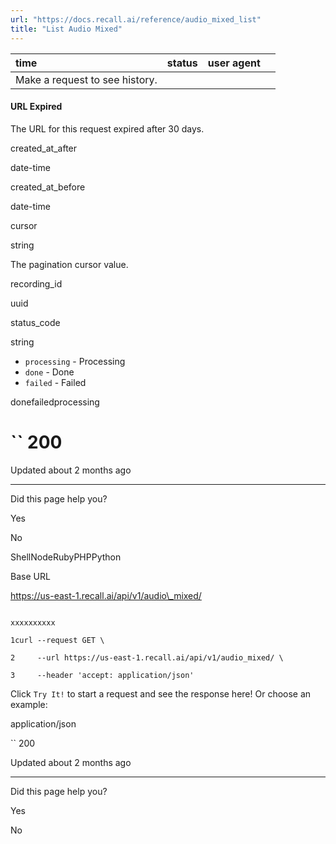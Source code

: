 ```yaml
---
url: "https://docs.recall.ai/reference/audio_mixed_list"
title: "List Audio Mixed"
---
```


| time | status | user agent |  |
| :-- | :-- | :-- | :-- |
| Make a request to see history. |

#### URL Expired

The URL for this request expired after 30 days.

created\_at\_after

date-time

created\_at\_before

date-time

cursor

string

The pagination cursor value.

recording\_id

uuid

status\_code

string

- `processing` \- Processing
- `done` \- Done
- `failed` \- Failed

donefailedprocessing

# `` 200

Updated about 2 months ago

* * *

Did this page help you?

Yes

No

ShellNodeRubyPHPPython

Base URL

https://us-east-1.recall.ai/api/v1/audio\_mixed/

```

xxxxxxxxxx

1curl --request GET \

2     --url https://us-east-1.recall.ai/api/v1/audio_mixed/ \

3     --header 'accept: application/json'

```

Click `Try It!` to start a request and see the response here! Or choose an example:

application/json

`` 200

Updated about 2 months ago

* * *

Did this page help you?

Yes

No